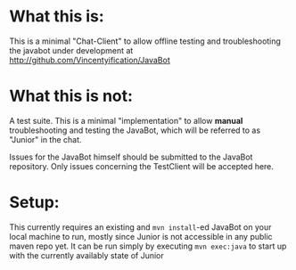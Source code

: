 # What this is:

This is a minimal "Chat-Client" to allow offline testing and troubleshooting the javabot under development at http://github.com/Vincentyification/JavaBot

# What this is not:

A test suite. This is a minimal "implementation" to allow **manual** troubleshooting and testing the JavaBot, which will be referred to as "Junior" in the chat.

Issues for the JavaBot himself should be submitted to the JavaBot repository. 
Only issues concerning the TestClient will be accepted here.

# Setup:

This currently requires an existing and `mvn install`-ed JavaBot on your local machine to run, mostly since Junior is not accessible in any public maven repo yet.
It can be run simply by executing `mvn exec:java` to start up with the currently availably state of Junior
